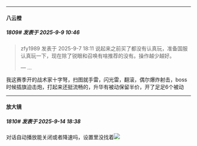 ﻿
*****

####  八云橙  
##### 1809#       发表于 2025-9-9 10:46

<blockquote>zfy1989 发表于 2025-9-7 18:11
说起来之前买了都没有认真玩，准备国服认真玩一下，现在除了锐眼和召唤有啥推荐的没有。操作越少越好。

— ...</blockquote>
我这赛季开的战术家十字弩，扫图就手雷，闪光雷，翻滚，偶尔爆炸射击，boss时候插旗迫击炮，打起来还挺流畅的，升华有被动保留半价，开了足足6个被动

*****

####  放大镜  
##### 1810#       发表于 2025-9-14 18:38

对话自动播放能关闭或者降速吗，设置里没找着<img src="https://static.stage1st.com/image/smiley/face2017/003.png" referrerpolicy="no-referrer">

